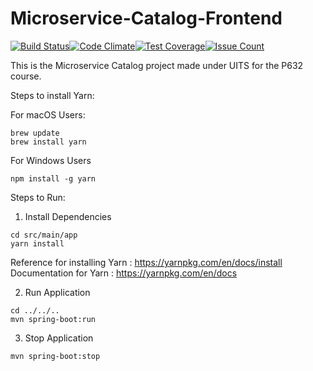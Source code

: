 # Microservice-Catalog-Frontend

[![Build Status](https://travis-ci.org/p632-sp-2017/microservice-catalog-frontend.svg?branch=master)](https://travis-ci.org/p632-sp-2017/microservice-catalog-frontend)[![Code Climate](https://codeclimate.com/github/p632-sp-2017/microservice-catalog-frontend/badges/gpa.svg)](https://codeclimate.com/github/p632-sp-2017/microservice-catalog-frontend)[![Test Coverage](https://codeclimate.com/github/p632-sp-2017/microservice-catalog-frontend/badges/coverage.svg)](https://codeclimate.com/github/p632-sp-2017/microservice-catalog-frontend/coverage)[![Issue Count](https://codeclimate.com/github/p632-sp-2017/microservice-catalog-frontend/badges/issue_count.svg)](https://codeclimate.com/github/p632-sp-2017/microservice-catalog-frontend)

This is the Microservice Catalog project made under UITS for the P632 course.

Steps to install Yarn:

For macOS Users:
```
brew update
brew install yarn
```

For Windows Users
```
npm install -g yarn
```

Steps to Run:
1) Install Dependencies
```
cd src/main/app
yarn install
```
Reference for installing Yarn : https://yarnpkg.com/en/docs/install
Documentation for Yarn : https://yarnpkg.com/en/docs


2) Run Application
```
cd ../../..
mvn spring-boot:run
```
3) Stop Application
```
mvn spring-boot:stop
```
